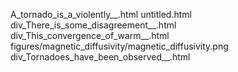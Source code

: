 A_tornado_is_a_violently__.html
untitled.html
div_There_is_some_disagreement__.html
div_This_convergence_of_warm__.html
figures/magnetic_diffusivity/magnetic_diffusivity.png
div_Tornadoes_have_been_observed__.html
